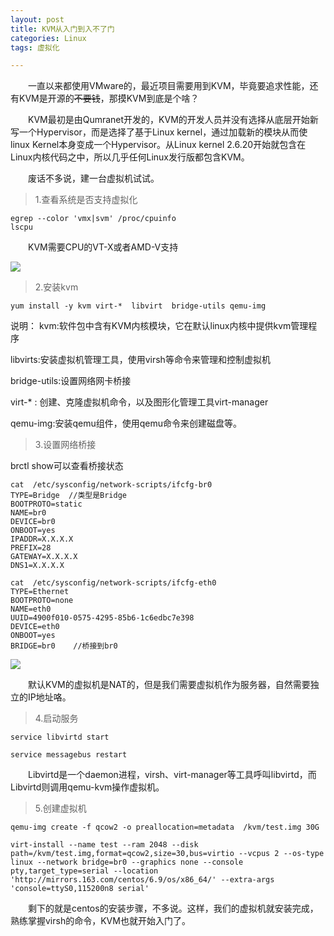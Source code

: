 ```yaml
---
layout: post
title: KVM从入门到入不了门
categories: Linux
tags: 虚拟化

---
```


　　一直以来都使用VMware的，最近项目需要用到KVM，毕竟要追求性能，还有KVM是开源的~~不要钱~~，那摸KVM到底是个啥？

　　KVM最初是由Qumranet开发的，KVM的开发人员并没有选择从底层开始新写一个Hypervisor，而是选择了基于Linux kernel，通过加载新的模块从而使linux Kernel本身变成一个Hypervisor。从Linux kernel 2.6.20开始就包含在Linux内核代码之中，所以几乎任何Linux发行版都包含KVM。

　　废话不多说，建一台虚拟机试试。

>1.查看系统是否支持虚拟化

```
egrep --color 'vmx|svm' /proc/cpuinfo
lscpu
```
　　KVM需要CPU的VT-X或者AMD-V支持

![](http://shurriklab.qiniudn.com/a6igkp5iet81twi6i9ujdc6ioz.png)

>2.安装kvm

`yum install -y kvm virt-*  libvirt  bridge-utils qemu-img`

说明：
kvm:软件包中含有KVM内核模块，它在默认linux内核中提供kvm管理程序

libvirts:安装虚拟机管理工具，使用virsh等命令来管理和控制虚拟机

bridge-utils:设置网络网卡桥接

virt-* : 创建、克隆虚拟机命令，以及图形化管理工具virt-manager

qemu-img:安装qemu组件，使用qemu命令来创建磁盘等。

>3.设置网络桥接

brctl show可以查看桥接状态

```
cat  /etc/sysconfig/network-scripts/ifcfg-br0
TYPE=Bridge  //类型是Bridge
BOOTPROTO=static
NAME=br0
DEVICE=br0
ONBOOT=yes
IPADDR=X.X.X.X
PREFIX=28
GATEWAY=X.X.X.X
DNS1=X.X.X.X
```

```
cat  /etc/sysconfig/network-scripts/ifcfg-eth0 
TYPE=Ethernet
BOOTPROTO=none
NAME=eth0
UUID=4900f010-0575-4295-85b6-1c6edbc7e398
DEVICE=eth0
ONBOOT=yes
BRIDGE=br0    //桥接到br0
```

![](http://shurriklab.qiniudn.com/ijb2rp8qhxb6grf0ptx9yzic9d.png)

　　默认KVM的虚拟机是NAT的，但是我们需要虚拟机作为服务器，自然需要独立的IP地址咯。

>4.启动服务

`service libvirtd start`

`service messagebus restart  `

　　Libvirtd是一个daemon进程，virsh、virt-manager等工具呼叫libvirtd，而Libvirtd则调用qemu-kvm操作虚拟机。

>5.创建虚拟机

```
qemu-img create -f qcow2 -o preallocation=metadata  /kvm/test.img 30G
```

```
virt-install --name test --ram 2048 --disk path=/kvm/test.img,format=qcow2,size=30,bus=virtio --vcpus 2 --os-type linux --network bridge=br0 --graphics none --console pty,target_type=serial --location 'http://mirrors.163.com/centos/6.9/os/x86_64/' --extra-args 'console=ttyS0,115200n8 serial'
```

　　剩下的就是centos的安装步骤，不多说。这样，我们的虚拟机就安装完成，熟练掌握virsh的命令，KVM也就开始入门了。
